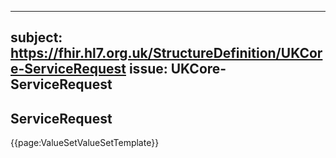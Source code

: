 
---
subject: https://fhir.hl7.org.uk/StructureDefinition/UKCore-ServiceRequest
issue: UKCore-ServiceRequest
---
## ServiceRequest

{{page:ValueSetValueSetTemplate}}
    
